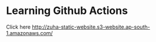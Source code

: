 # Learning Github Actions

Click here http://zuha-static-website.s3-website.ap-south-1.amazonaws.com/

